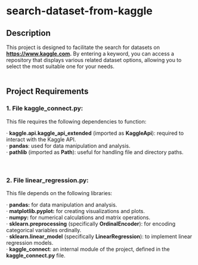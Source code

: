 # search-dataset-from-kaggle

## Description
This project is designed to facilitate the search for datasets on **https://www.kaggle.com.** By entering a keyword, you can access a repository that displays various related dataset options, allowing you to select the most suitable one for your needs.<br><br>

## Project Requirements

### 1. File kaggle_connect.py:
This file requires the following dependencies to function:<br>

· **kaggle.api.kaggle_api_extended** (imported as **KaggleApi**): required to interact with the Kaggle API.<br>
· **pandas**: used for data manipulation and analysis.<br>
· **pathlib** (imported as **Path**): useful for handling file and directory paths.<br>
<br><br>
### 2. File linear_regression.py:
This file depends on the following libraries:<br>

· **pandas:** for data manipulation and analysis.<br>
· **matplotlib.pyplot:** for creating visualizations and plots.<br>
· **numpy:** for numerical calculations and matrix operations.<br>
· **sklearn.preprocessing** (specifically **OrdinalEncoder**): for encoding categorical variables ordinally.<br>
· **sklearn.linear_model** (specifically **LinearRegression**): to implement linear regression models.<br>
· **kaggle_connect**: an internal module of the project, defined in the **kaggle_connect.py** file.<br>